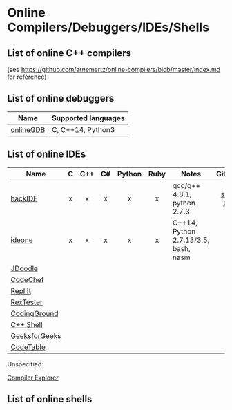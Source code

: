 # Online Compilers/Debuggers/IDEs/Shells

## List of online C++ compilers
(see https://github.com/arnemertz/online-compilers/blob/master/index.md for reference)

## List of online debuggers
| Name | Supported languages |
|------|---------------------|
| [onlineGDB](https://www.onlinegdb.com)| C, C++14, Python3 |

## List of online IDEs

| Name | C | C++ | C# | Python | Ruby | Notes | GitHub |
|------|:-:|:---:|:--:|:------:|:----:|-------|:------:|
| [hackIDE](http://hackide.herokuapp.com) | x | x | x | x | x | gcc/g++ 4.8.1, python 2.7.3| [src](https://github.com/sahildua2305/hackIDE) / [zip](https://github.com/sahildua2305/hackIDE/archive/master.zip) |
| [ideone](https://ideone.com) | x | x | x | x | x | C++14, Python 2.7.13/3.5, bash, nasm | - |
| [JDoodle](https://www.jdoodle.com) ||||||||
| [CodeChef](https://www.codechef.com/ide) ||||||||
| [Repl.It](https://repl.it) ||||||||
| [RexTester](http://rextester.com) ||||||||
| [CodingGround](https://www.tutorialspoint.com/codingground.htm) ||||||||
| [C++ Shell](http://cpp.sh) ||||||||
| [GeeksforGeeks](https://ide.geeksforgeeks.org) ||||||||
| [CodeTable](https://code.hackerearth.com) ||||||||

Unspecified:

[Compiler Explorer](https://godbolt.org)


## List of online shells

